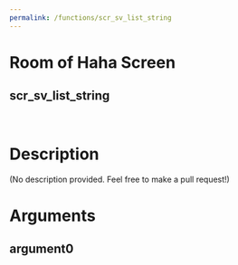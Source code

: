 ```yaml
---
permalink: /functions/scr_sv_list_string
---
```

# Room of Haha Screen  
## scr_sv_list_string  
&nbsp;  
# Description  
(No description provided. Feel free to make a pull request!) 
&nbsp;  
# Arguments
## argument0

&nbsp;  



